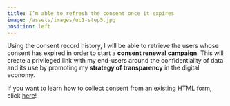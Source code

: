 ```yaml
---
title: I’m able to refresh the consent once it expires
image: /assets/images/uc1-step5.jpg
position: left
---
```


Using the consent record history, I will be able to retrieve the users whose consent has expired in order to start a **consent renewal campaign**. This will create a privileged link with my end-users around the confidentiality of data and its use by promoting my **strategy of transparency** in the digital economy.

If you want to learn how to collect consent from an existing HTML form, click [here](https://right-consents.fairandsmart.io/developers/docs/guides/collect-into-form-guide)!

